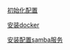 [初始化配置](/%E5%85%B6%E4%BB%96/%E6%A0%91%E8%8E%93%E6%B4%BE/%E5%88%9D%E5%A7%8B%E5%8C%96%E9%85%8D%E7%BD%AE.md)

[安装docker](/%E5%85%B6%E4%BB%96/%E6%A0%91%E8%8E%93%E6%B4%BE/%E5%AE%89%E8%A3%85docker.md)

[安装配置samba服务](/%E5%85%B6%E4%BB%96/%E6%A0%91%E8%8E%93%E6%B4%BE/%E5%AE%89%E8%A3%85%E9%85%8D%E7%BD%AEsamba%E6%9C%8D%E5%8A%A1.md)

